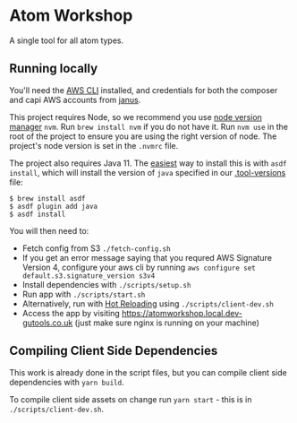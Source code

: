 # Atom Workshop

A single tool for all atom types.

## Running locally

You'll need the [AWS CLI](http://docs.aws.amazon.com/cli/latest/userguide/installing.html) installed, and credentials
for both the composer and capi AWS accounts from [janus](https://janus.gutools.co.uk/multi-credentials?&permissionIds=capi-dev,composer-dev&tzOffset=1). 

This project requires Node, so we recommend you use [node version manager](https://github.com/nvm-sh/nvm) `nvm`. Run `brew install nvm` if you do not have it. Run `nvm use` in the root of the project to ensure you are using the right version of node. The project's node version is set in the `.nvmrc` file.

The project also requires Java 11. The [easiest](https://docs.google.com/document/d/1ZR-YnaXCT5_gLVmTCeGs0mWd3KPaAozPjQK8uUzHZ9w/edit#heading=h.kgqqi53p3ltt)
way to install this is with `asdf install`, which will install the version of `java` specified in our
[.tool-versions](.tool-versions) file:

```shell
$ brew install asdf
$ asdf plugin add java
$ asdf install
```

You will then need to:

 - Fetch config from S3 `./fetch-config.sh`
 - If you get an error message saying that you requred AWS Signature Version 4, configure your aws cli by running `aws configure set default.s3.signature_version s3v4`
 - Install dependencies with `./scripts/setup.sh`
 - Run app with `./scripts/start.sh`
 - Alternatively, run with [Hot Reloading](https://github.com/guardian/atom-workshop#hot-reloading) using `./scripts/client-dev.sh`
 - Access the app by visiting https://atomworkshop.local.dev-gutools.co.uk (just make sure nginx is running on your machine)

## Compiling Client Side Dependencies

This work is already done in the script files, but you can compile client side dependencies with `yarn build`. 

To compile client side assets on change run `yarn start` - this is in `./scripts/client-dev.sh`. 

